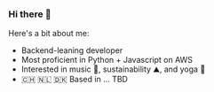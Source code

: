 ### Hi there 👋

Here's a bit about me: 

- Backend-leaning developer
- Most proficient in Python + Javascript on AWS
- Interested in music 🎵, sustainability ⛰️, and yoga 🧘
- 🇨🇭 🇳🇱 🇩🇰 Based in ... TBD


<!--
**murrayl9797/murrayl9797** is a ✨ _special_ ✨ repository because its `README.md` (this file) appears on your GitHub profile.

Here are some ideas to get you started:

- 🔭 I’m currently working on ...
- 🌱 I’m currently learning ...
- 👯 I’m looking to collaborate on ...
- 🤔 I’m looking for help with ...
- 💬 Ask me about ...
- 📫 How to reach me: ...
- 😄 Pronouns: ...
- ⚡ Fun fact: ...
-->
